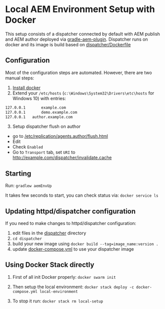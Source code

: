
# Local AEM Environment Setup with Docker

This setup consists of a dispatcher connected by default with AEM publish and AEM author deployed via [gradle-aem-plugin](https://github.com/Cognifide/gradle-aem-plugin). Dispatcher runs on docker and its image is build based on [dispatcher/Dockerfile](dispatcher/Dockerfile)

## Configuration
Most of the configuration steps are automated. However, there are two manual steps:

1. [Install docker](https://docs.docker.com/install/)
2. Extend your `/etc/hosts` (`c:\Windows\System32\Drivers\etc\hosts` for Windows 10) with entries:
```bash
127.0.0.1       example.com
127.0.0.1       demo.example.com
127.0.0.1	author.example.com
```
3. Setup dispatcher flush on author
  * go to [/etc/replication/agents.author/flush.html](http://localhost:4502/etc/replication/agents.author/flush.html)
  * Edit
  * Check `Enabled`
  * Go to `Transport` tab, set `URI` to http://example.com/dispatcher/invalidate.cache
  
## Starting

Run: `gradlew aemEnvUp`

It takes few seconds to start, you can check status via: `docker service ls`

## Updating httpd/dispatcher configuration

If you need to make changes to httpd/dispatcher configuration:
1. edit files in the [dispatcher](dispatcher) directory 
2. `cd dispatcher`
3. build your new image using `docker build --tag=image_name:version .`
4. update [docker-compose.yml](docker-compose.yml) to use your dispatcher image 

## Using Docker Stack directly 
1. First of all init Docker properly:
`docker swarm init`

2. Then setup the local environment:
`docker stack deploy -c docker-compose.yml local-environment` 

3. To stop it run:
`docker stack rm local-setup`
